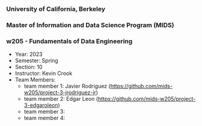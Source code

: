 ### University of California, Berkeley
### Master of Information and Data Science Program (MIDS)
### w205 - Fundamentals of Data Engineering

* Year: 2023
* Semester: Spring
* Section: 10
* Instructor: Kevin Crook
* Team Members:
    * team member 1: Javier Rodriguez (https://github.com/mids-w205/project-3-jrodriguez-jr)
    * team member 2: Edgar Leon (https://github.com/mids-w205/project-3-edgaroleon)
    * team member 3:
    * team member 4:
